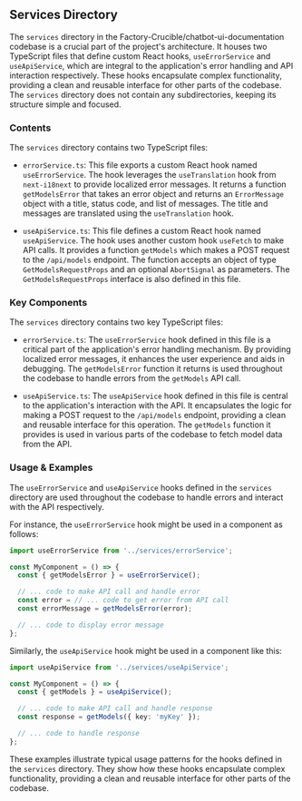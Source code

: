 
## Services Directory

The `services` directory in the Factory-Crucible/chatbot-ui-documentation codebase is a crucial part of the project's architecture. It houses two TypeScript files that define custom React hooks, `useErrorService` and `useApiService`, which are integral to the application's error handling and API interaction respectively. These hooks encapsulate complex functionality, providing a clean and reusable interface for other parts of the codebase. The `services` directory does not contain any subdirectories, keeping its structure simple and focused.

### Contents

The `services` directory contains two TypeScript files:

- `errorService.ts`: This file exports a custom React hook named `useErrorService`. The hook leverages the `useTranslation` hook from `next-i18next` to provide localized error messages. It returns a function `getModelsError` that takes an error object and returns an `ErrorMessage` object with a title, status code, and list of messages. The title and messages are translated using the `useTranslation` hook.

- `useApiService.ts`: This file defines a custom React hook named `useApiService`. The hook uses another custom hook `useFetch` to make API calls. It provides a function `getModels` which makes a POST request to the `/api/models` endpoint. The function accepts an object of type `GetModelsRequestProps` and an optional `AbortSignal` as parameters. The `GetModelsRequestProps` interface is also defined in this file.

### Key Components

The `services` directory contains two key TypeScript files:

- `errorService.ts`: The `useErrorService` hook defined in this file is a critical part of the application's error handling mechanism. By providing localized error messages, it enhances the user experience and aids in debugging. The `getModelsError` function it returns is used throughout the codebase to handle errors from the `getModels` API call.

- `useApiService.ts`: The `useApiService` hook defined in this file is central to the application's interaction with the API. It encapsulates the logic for making a POST request to the `/api/models` endpoint, providing a clean and reusable interface for this operation. The `getModels` function it provides is used in various parts of the codebase to fetch model data from the API.

### Usage & Examples

The `useErrorService` and `useApiService` hooks defined in the `services` directory are used throughout the codebase to handle errors and interact with the API respectively.

For instance, the `useErrorService` hook might be used in a component as follows:

```typescript
import useErrorService from '../services/errorService';

const MyComponent = () => {
  const { getModelsError } = useErrorService();

  // ... code to make API call and handle error
  const error = // ... code to get error from API call
  const errorMessage = getModelsError(error);

  // ... code to display error message
};
```

Similarly, the `useApiService` hook might be used in a component like this:

```typescript
import useApiService from '../services/useApiService';

const MyComponent = () => {
  const { getModels } = useApiService();

  // ... code to make API call and handle response
  const response = getModels({ key: 'myKey' });

  // ... code to handle response
};
```

These examples illustrate typical usage patterns for the hooks defined in the `services` directory. They show how these hooks encapsulate complex functionality, providing a clean and reusable interface for other parts of the codebase.
